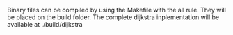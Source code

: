 Binary files can be compiled by using the Makefile with the all rule. They will be placed on the build folder.
The complete dijkstra inplementation will be available at ./build/dijkstra
